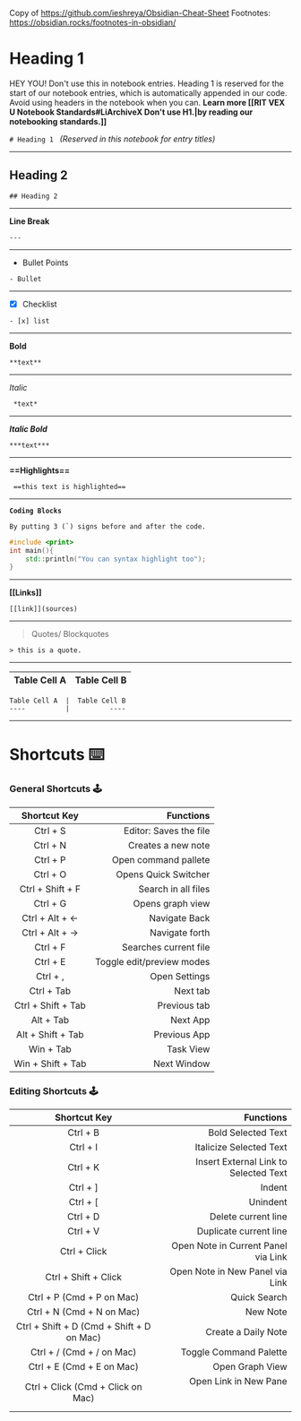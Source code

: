 Copy of https://github.com/ieshreya/Obsidian-Cheat-Sheet
Footnotes: https://obsidian.rocks/footnotes-in-obsidian/

 # Heading 1
 HEY YOU! Don't use this in notebook entries. Heading 1 is reserved for the start of our notebook entries, which is automatically appended in our code. Avoid using headers in the notebook when you can. **Learn more [[RIT VEX U Notebook Standards#LiArchiveX Don't use H1.|by reading our notebooking standards.]]**
 
```# Heading 1 ``` *(Reserved in this notebook for entry titles)*

---

## Heading 2

```## Heading 2 ```

---

**Line Break**

``` ---  ```

---

- Bullet Points

``` - Bullet  ```

---

- [x] Checklist

``` - [x] list  ```

---

**Bold**

``` **text**  ```

---

*Italic*

```  *text* ```

---

***Italic Bold***

``` ***text***  ```

---

**==Highlights==**

``` ==this text is highlighted==```

---

**```Coding Blocks```**

``` By putting 3 (`) signs before and after the code.  ```
```c++
#include <print>
int main(){
	std::println("You can syntax highlight too");
}
```

---

**[[Links]]**

``` [[link]](sources)  ```

---

> Quotes/ Blockquotes

``` > this is a quote.  ```

---

Table Cell A  |  Table Cell B
----          |          ----


```
Table Cell A  |  Table Cell B
----          |          ----
```
 

---
# Shortcuts ⌨️

### General Shortcuts 🕹️
Shortcut Key		|		Functions
:-----------------:|-----------------:
Ctrl + S|Editor: Saves the file
Ctrl + N| Creates a new note
Ctrl + P| Open command pallete
Ctrl + O | Opens Quick Switcher
Ctrl + Shift + F  | Search in all files
Ctrl + G   | Opens graph view
Ctrl +  Alt + ← | Navigate Back
Ctrl +  Alt + → | Navigate forth
Ctrl + F | Searches current file
Ctrl + E | Toggle edit/preview modes
Ctrl + , | Open Settings
Ctrl + Tab | Next tab
Ctrl + Shift + Tab | Previous tab
Alt + Tab | Next App
Alt + Shift + Tab | Previous App
Win + Tab | Task View
Win + Shift + Tab |  Next Window



### Editing Shortcuts 🕹️
Shortcut Key		|                             Functions 
:-----------------:|-----------------:
Ctrl + B |                    Bold Selected Text 
Ctrl + I |               Italicize Selected Text 
Ctrl + K | Insert External Link to Selected Text 
Ctrl + ] |                                Indent 
Ctrl + [ |                              Unindent 
Ctrl + D |                   Delete current line 
Ctrl + V  |                Duplicate current line 
Ctrl + Click |   Open Note in Current Panel via Link	
Ctrl + Shift + Click |       Open Note in New Panel via Link	
Ctrl + P (Cmd + P on Mac) |                          Quick Search 
Ctrl + N (Cmd + N on Mac) |                              New Note 
Ctrl + Shift + D (Cmd + Shift + D on Mac) |                   Create a Daily Note 
Ctrl + / (Cmd + / on Mac) |                Toggle Command Palette 
Ctrl + E (Cmd + E on Mac) |                       Open Graph View 
Ctrl + Click (Cmd + Click on Mac) |     Open Link in New Pane<br><br><br> 